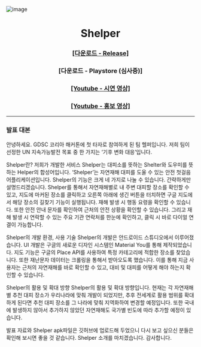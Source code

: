 ![image](https://user-images.githubusercontent.com/40740128/152348564-3a3e755b-8c92-45ca-bea6-82070a99e9fe.png)

<h1 align="center">Shelper</h1>
<h3 align="center"><a href="https://github.com/gdsckoreahackathon2022/01_Helper/releases">[다운로드 - Release]</a></h3>
<h3 align="center">[다운로드 - Playstore (심사중)]</h3>
<h3 align="center"><a href="https://youtu.be/PpSN8mXIVS4">[Youtube - 시연 영상]</a></h3>
<h3 align="center"><a href="https://youtu.be/zKie5mX1YWk">[Youtube - 홍보 영상]</a></h3>

---

### 발표 대본

안녕하세요. GDSC 코리아 해커톤에 첫 타자로 참여하게 된 팀 헬퍼입니다. 저희 팀이 선정한 UN 지속가능발전 목표 중 한 가지는 ‘기후 변화 대응’입니다. 

Shelper란?
저희가 개발한 서비스 Shelper는 대피소를 뜻하는 Shelter와 도우미를 뜻하는 Helper의 합성어입니다. ‘Shelper’는 자연재해 대피를 도울 수 있는 안전 첫걸음 어플리케이션입니다. 
Shelper의 기능은 크게 네 가지로 나눌 수 있습니다. 간략하게만 설명드리겠습니다. Shelper를 통해서 자연재해별로 내 주변 대피할 장소를 확인할 수 있고, 지도에 마커된 장소를 클릭하고 오른쪽 아래에 생긴 버튼을 터치하면 구글 지도에서 해당 장소의 길찾기 기능이 실행됩니다. 재해 발생 시 행동 요령을 확인할 수 있습니다. 또한 안전 안내 문자를 확인하여 근처의 안전 상황을 확인할 수 있습니다. 그리고 재해 발생 시 연락할 수 있는 주요 기관 연락처를 한눈에 확인하고, 클릭 시 바로 다이얼 연결이 가능합니다.

Shelper의 개발 환경, 사용 기술
Shelper의 개발은 안드로이드 스튜디오에서 이루어졌습니다. UI 개발은 구글의 새로운 디자인 시스템인 Material You를 통해 제작되었습니다. 지도 기능은 구글의 Place API를 사용하여 특정 카테고리에 적합한 장소를 찾았습니다. 또한 재난문자 데이터는 크롤링을 통해서 받아오도록 했습니다. 이를 통해 지금 사용자는 근처의 자연재해를 바로 확인할 수 있고, 대비 및 대피를 어떻게 해야 하는지 확인할 수 있습니다.

Shelper의 활용 및 확대 방향
Shelper의 활용 및 확대 방향입니다. 현재는 각 자연재해별 추천 대피 장소가 우리나라에 맞춰 개발이 되었지만, 추후 전세계로 활용 범위를 확대하게 된다면 추천 대피 장소를 그 나라에 맞춰 지역화하여 변경할 예정입니다. 또한 국내에 발생하지 않아서 추가하지 않았던 자연재해도 국가별 빈도에 따라 추가할 예정이 있습니다.

발표 자료와 Shelper apk파일은 깃허브에 업로드해 두었으니 다시 보고 싶으신 분들은 확인해 보시면 좋을 것 같습니다. Shelper 소개를 마치겠습니다. 감사합니다.
